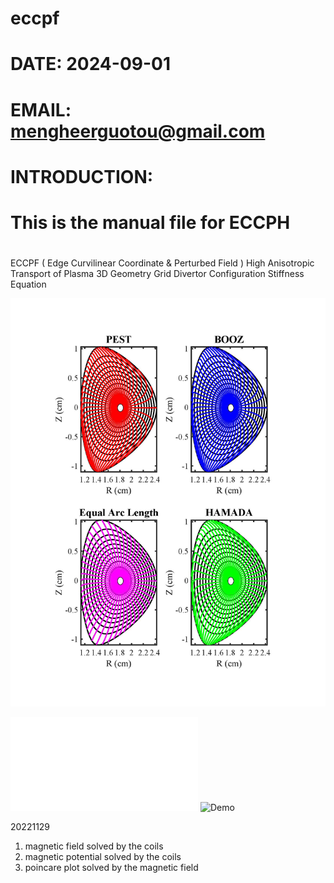 # eccpf
#  DATE: 2024-09-01
#
#  EMAIL: mengheerguotou@gmail.com
#
#  INTRODUCTION:
#  This is the manual file for ECCPH
#
#

   ECCPF ( Edge Curvilinear Coordinate & Perturbed Field )
   High Anisotropic Transport of Plasma
   3D Geometry Grid
   Divertor Configuration
   Stiffness Equation

   ![coordinate](./PESTvsBOOZvsHAMA_hl3.jpg)
   
   ![contents](./PESTvsBOOZvsHAMA_hl3.pdf)
   <img src="https://github.com/mengheerguotou/eccpf/edit/main/PESTvsBOOZvsHAMA_hl3.pdf" alt="Demo" width="800">


20221129

1. magnetic field      solved by the coils
2. magnetic potential  solved by the coils
3. poincare plot       solved by the magnetic field
